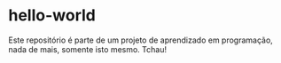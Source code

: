 # hello-world
Este repositório é parte de um projeto de aprendizado em programação, nada de mais, somente isto mesmo. Tchau!
